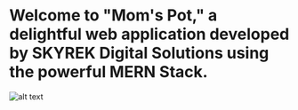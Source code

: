# Welcome to "Mom's Pot," a delightful web application developed by SKYREK Digital Solutions using the powerful MERN Stack.
![alt text](/MomsPot.png)
